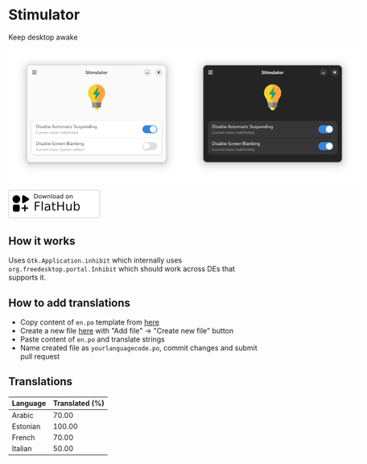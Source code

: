 # Stimulator

Keep desktop awake

<div style="display:flex;">
<img style="width:25em;" src="https://raw.githubusercontent.com/sigmaSd/Stimulator/master/distro/demo_light.png"/>
<img style="width:25em;" src="https://raw.githubusercontent.com/sigmaSd/Stimulator/master/distro/demo.png"/>
</div>

[![Get it from FlatHub](https://raw.githubusercontent.com/hmlendea/readme-assets/master/badges/stores/flathub.png)](https://flathub.org/apps/io.github.sigmasd.stimulator)

## How it works

Uses `Gtk.Application.inhibit` which internally uses
`org.freedesktop.portal.Inhibit` which should work across DEs that supports it.

## How to add translations

- Copy content of `en.po` template from <a href="https://github.com/sigmaSd/Stimulator/blob/master/po/en.po" target="_blank">here</a>
- Create a new file <a href="https://github.com/sigmaSd/Stimulator/tree/master/po" target="_blank">here</a> with "Add file" -> "Create new file" button
- Paste content of `en.po` and translate strings
- Name created file as `yourlanguagecode.po`, commit changes and submit pull request

## Translations

| Language | Translated (%) |
| -------- | -------------- |
| Arabic   | 70.00          |
| Estonian | 100.00         |
| French   | 70.00          |
| Italian  | 50.00          |
